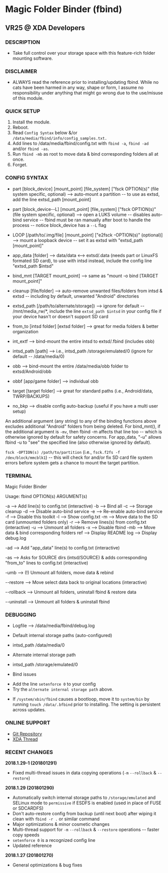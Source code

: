 # Magic Folder Binder (fbind)     
## VR25 @ XDA Developers



### DESCRIPTION
- Take full control over your storage space with this feature-rich folder mounting software.



### DISCLAIMER
- ALWAYS read the reference prior to installing/updating fbind. While no cats have been harmed in any way, shape or form, I assume no responsibility under anything that might go wrong due to the use/misuse of this module. 



### QUICK SETUP
1. Install the module.
2. Reboot.
3. Read `Config Syntax` below &/or `/data/media/fbind/info/config_samples.txt.`
4. Add lines to /data/media/fbind/config.txt with `fbind -a`, `fbind -ad` and/or `fbind -as`.
5. Run `fbind -mb` as root to move data & bind corresponding folders all at once.
6. Forget.



### CONFIG SYNTAX

- part [block_device] [mount_point] [file_system] ["fsck OPTION(s)" (file system specific, optional) --> auto-mount a partition -- to use as extsd, add the line extsd_path [mount_point]
- part [block_device--L] [mount_point] [file_system] ["fsck OPTION(s)" (file system specific, optional) --> open a LUKS volume -- disables auto-bind service -- fbind must be ran manually after boot to handle the process -- notice block_device has a `--L` flag
- LOOP [/path/to/.img/file] [mount_point] ["e2fsck -OPTION(s)" (optional)] --> mount a loopback device -- set it as extsd with "extsd_path [mount_point]"

- app_data [folder] --> data/data <--> extsd/.data (needs part or LinuxFS formated SD card), to use with intsd instead, include the config line "extsd_path $intsd"
- bind_mnt [TARGET mount_point] --> same as "mount -o bind [TARGET mount_point]"
- cleanup [file/folder] --> auto-remove unwanted files/folders from intsd & extsd -- including by default, unwanted "Android" directories
- extsd_path [/path/to/alternate/storage]) --> ignore for default -- /mnt/media_rw/*, include the line `extsd_path $intsd` in your config file if your device hasn't or doesn't support SD card
- from_to [intsd folder] [extsd folder] --> great for media folders & better organization
- int_extf --> bind-mount the entire intsd to extsd/.fbind (includes obb)
- intsd_path [path] --> i.e., intsd_path /storage/emulated/0 (ignore for default -- /data/media/0)
- obb --> bind-mount the entire /data/media/obb folder to extsd/Android/obb
- obbf [app/game folder] --> individual obb
- target [target folder] --> great for standard paths (i.e., Android/data, TWRP/BACKUPS)
- no_bkp --> disable config auto-backup (useful if you have a multi user setup)

An additional argument (any string) to any of the binding functions above excludes additional "Android" folders from being deleted. For bind_mnt(), if the additional argument is `-mv`, then fbind -m affects that line too -- which is otherwise ignored by default for safety concerns. For app_data, "-u" allows fbind -u to "see" the specified line (also otherwise ignored by default).

`fsck -OPTION(s) /path/to/partition` (i.e., `fsck.f2fs -f /dev/block/mmcblk1`) -- this will check for and/or fix SD card file system errors before system gets a chance to mount the target partition.



### TERMINAL

Magic Folder Binder

Usage: fbind OPTION(s) ARGUMENT(s)

-a --> Add line(s) to config.txt (interactive)
-b --> Bind all
-c --> Storage cleanup
-d --> Disable auto-bind service
-e --> Re-enable auto-bind service
-f --> Disable this toolkit
-l --> Show config.txt
-m --> Move data to the SD card (unmounted folders only)
-r --> Remove lines(s) from config.txt (interactive)
-u --> Unmount all folders
-x --> Disable fbind
-mb --> Move data & bind corresponding folders
ref --> Display README
log --> Display debug.log

-ad --> Add "app_data" line(s) to config.txt (interactive)

-as --> Asks for SOURCE dirs (intsd/SOURCE) & adds corresponding "from_to" lines to config.txt (interactive)

-umb --> (!) Unmount all folders, move data & rebind

--restore --> Move select data back to original locations (interactive)

--rollback --> Unmount all folders, uninstall fbind & restore data

--uninstall --> Unmount all folders & uninstall fbind



### DEBUGGING

* Logfile --> /data/media/fbind/debug.log

* Default internal storage paths (auto-configured)
- intsd_path /data/media/0

* Alternate internal storage path
- intsd_path /storage/emulated/0

* Bind issues
- Add the line `setenforce 0` to your config
- Try the `alternate internal storage path` above.

* If `/system/xbin/fbind` causes a bootloop, move it to `system/bin` by running `touch /data/.bfbind` prior to installing. The setting is persistent across updates.



### ONLINE SUPPORT
- [Git Repository](https://github.com/Magisk-Modules-Repo/Magic-Folder-Binder)
- [XDA Thread](https://forum.xda-developers.com/apps/magisk/module-magic-folder-binder-t3621814/page2post72688621)



### RECENT CHANGES

**2018.1.29-1 (201801291)**
- Fixed multi-thread issues in data copying operations (`-m` `--rollback` & `--restore`)

**2018.1.29 (201801290)**
- Automatically switch internal storage paths to `/storage/emulated` and SELinux mode to `permissive` if ESDFS is enabled (used in place of FUSE or SDCARDFS)
- Don't auto-restore config from backup (until next boot) after wiping it clean with `fbind -r .` or similar command
- Major optimizations & minor cosmetic changes
- Multi-thread support for `-m` `--rollback` & `--restore` operations -- faster copy speeds
- `setenforce 0` is a recognized config line
- Updated reference

**2018.1.27 (201801270)**
- General optimizations & bug fixes
